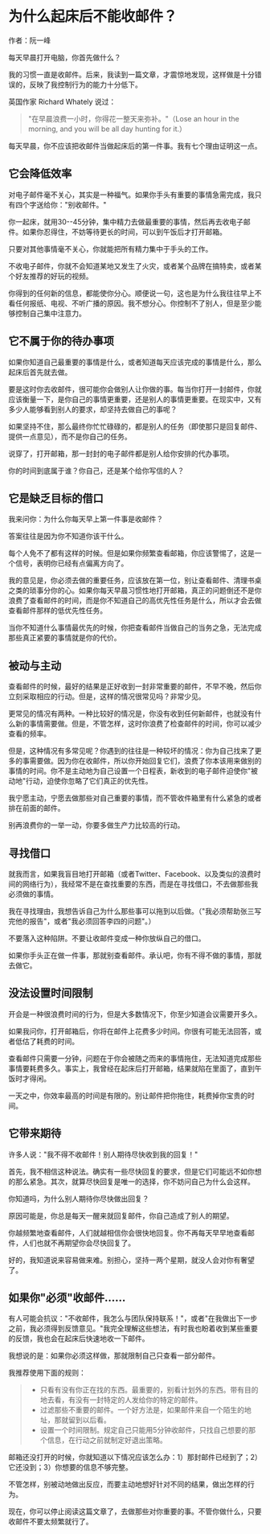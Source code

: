 # 为什么起床后不能收邮件？

作者：阮一峰


每天早晨打开电脑，你首先做什么？

我的习惯一直是收邮件。后来，我读到一篇文章，才震惊地发现，这样做是十分错误的，反映了我控制行为的能力十分低下。

英国作家 Richard Whately 说过：

> "在早晨浪费一小时，你得花一整天来弥补。"（Lose an hour in the morning, and you will be all day hunting for it.）

每天早晨，你不应该把收邮件当做起床后的第一件事。我有七个理由证明这一点。

## 它会降低效率

对电子邮件毫不关心，其实是一种福气。如果你手头有重要的事情急需完成，我只有四个字送给你："别收邮件。"

你一起床，就用30--45分钟，集中精力去做最重要的事情，然后再去收电子邮件。如果你忍得住，不妨等待更长的时间，可以到午饭后才打开邮箱。

只要对其他事情毫不关心，你就能把所有精力集中于手头的工作。

不收电子邮件，你就不会知道某地又发生了火灾，或者某个品牌在搞特卖，或者某个好友推荐的好玩的视频。

你得到的任何新的信息，都能使你分心。顺便说一句，这也是为什么我往往早上不看任何报纸、电视、不听广播的原因。我不想分心。你控制不了别人，但是至少能够控制自己集中注意力。

## 它不属于你的待办事项

如果你知道自己最重要的事情是什么，或者知道每天应该完成的事情是什么，那么起床后首先就去做。

要是这时你去收邮件，很可能你会做别人让你做的事。每当你打开一封邮件，你就应该衡量一下，是你自己的事情更重要，还是别人的事情更重要。在现实中，又有多少人能够看到别人的要求，却坚持去做自己的事呢？

如果坚持不住，那么最终你忙忙碌碌的，都是别人的任务（即使那只是回复邮件、提供一点意见），而不是你自己的任务。

说穿了，打开邮箱，那一封封的电子邮件都是别人给你安排的代办事项。

你的时间到底属于谁？你自己，还是某个给你写信的人？

## 它是缺乏目标的借口

我来问你：为什么你每天早上第一件事是收邮件？

答案往往是因为你不知道你该干什么。

每个人免不了都有这样的时候。但是如果你频繁查看邮箱，你应该警惕了，这是一个信号，表明你已经有点偏离方向了。

我的意见是，你必须去做的重要任务，应该放在第一位，别让查看邮件、清理书桌之类的琐事分你的心。如果你每天早晨习惯性地打开邮箱，真正的问题倒还不是你浪费了查看邮件的时间，而是你不知道自己的高优先性任务是什么，所以才会去做查看邮件那样的低优先性任务。

当你不知道什么事情最优先的时候，你把查看邮件当做自己的当务之急，无法完成那些真正紧要的事情就是你的代价。

## 被动与主动

查看邮件的时候，最好的结果是正好收到一封非常重要的邮件，不早不晚，然后你立刻采取相应的行动。但是，这样的情况很常见吗？非常少见。

更常见的情况有两种。一种比较好的情况是，你没有收到任何新邮件，也就没有什么新的事情需要做。但是，不管怎样，这时你浪费了检查邮件的时间，你可以减少查看的频率。

但是，这种情况有多常见呢？你遇到的往往是一种较坏的情况：你为自己找来了更多的事需要做。因为你在收邮件，所以你开始回复它们，浪费了你本该用来做别的事情的时间。你不是主动地为自己设置一个日程表，新收到的电子邮件迫使你"被动地"行动，迫使你忽略了它们真正的优先性。

我宁愿主动，宁愿去做那些对自己重要的事情，而不管收件箱里有什么紧急的或者排在前面的邮件。

别再浪费你的一举一动，你要多做生产力比较高的行动。

## 寻找借口

就我而言，如果我盲目地打开邮箱（或者Twitter、Facebook、以及类似的浪费时间的网络行为），我经常不是在查找重要的东西，而是在寻找借口，不去做那些我必须做的事情。

我在寻找理由，我想告诉自己为什么那些事可以拖到以后做。（"我必须帮助张三写完他的报告"，或者"我必须回答李四的问题"。）

不要落入这种陷阱。不要让收邮件变成一种你放纵自己的借口。

如果你手头正在做一件事，那就别查看邮件。承认吧，你有不得不做的事情，那就去做它。

## 没法设置时间限制

开会是一种很浪费时间的行为，但是大多数情况下，你至少知道会议需要开多久。

如果我问你，打开邮箱后，你将在邮件上花费多少时间。你很有可能无法回答，或者低估了耗费的时间。

查看邮件只需要一分钟，问题在于你会被随之而来的事情拖住，无法知道完成那些事情要耗费多久。事实上，我曾经在起床后打开邮箱，结果就陷在里面了，直到午饭时才得闲。

一天之中，你效率最高的时间是有限的。别让邮件把你拖住，耗费掉你宝贵的时间。

## 它带来期待

许多人说："我不得不收邮件！别人期待尽快收到我的回复！"

首先，我不相信这种说法。确实有一些尽快回复的要求，但是它们可能远不如你想的那么紧急。其次，就算尽快回复是唯一的选择，你不妨问自己为什么会这样。

你知道吗，为什么别人期待你尽快做出回复？

原因可能是，你总是每天一醒来就回复邮件，你自己造成了别人的期望。

你越频繁地查看邮件，人们就越相信你会很快地回复。你不再每天早早地查看邮件，人们也就不再期望你会尽快回复了。

好的，我知道说来容易做来难。别担心，坚持一两个星期，就没人会对你有奢望了。

## 如果你"必须"收邮件......

有人可能会抗议："不收邮件，我怎么与团队保持联系！"，或者"在我做出下一步之前，我必须得到反馈意见。"我完全理解这些想法，有时我也盼着收到某些重要的反馈，我也会在起床后快速地收一下邮件。

我想说的是：如果你必须这样做，那就限制自己只查看一部分邮件。

我推荐使用下面的规则：

> - 只看有没有你正在找的东西。最重要的，别看计划外的东西。带有目的地去看，有没有一封特定的人发给你的特定的邮件。
> - 过滤那些不重要的邮件。一个好方法是，如果邮件来自一个陌生的地址，那就留到以后看。
> - 设置一个时间限制。规定自己只能用5分钟收邮件，只找自己想要的那个信息，在行动之前就制定好退出策略。

邮箱还没打开的时候，你就知道以下情况应该怎么办：1）那封邮件已经到了；2）它还没到；3）你想要的信息不够完整。

不管怎样，别被动地做出反应，而要主动地想好针对不同的结果，做出怎样的行为。

现在，你可以停止阅读这篇文章了，去做那些对你重要的事。不管你做什么，只要收邮件不要太频繁就行了。

